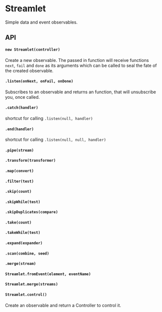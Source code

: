 # Streamlet
Simple data and event observables.

## API

#### `new Streamlet(controller)`
Create a new observable. The passed in function will receive functions `next`, `fail` and `done` as its arguments which can be called to seal the fate of the created observable.

#### `.listen(onNext, onFail, onDone)`
Subscribes to an observable and returns an function, that will unsubscribe you, once called.

#### `.catch(handler)`
shortcut for calling `.listen(null, handler)`

#### `.end(handler)`
shortcut for calling `.listen(null, null, handler)`

#### `.pipe(stream)`

#### `.transform(transformer)`

#### `.map(convert)`

#### `.filter(test)`

#### `.skip(count)`

#### `.skipWhile(test)`

#### `.skipDuplicates(compare)`

#### `.take(count)`

#### `.takeWhile(test)`

#### `.expand(expander)`

#### `.scan(combine, seed)`

#### `.merge(stream)`

#### `Streamlet.fromEvent(element, eventName)`

#### `Streamlet.merge(streams)`

#### `Streamlet.control()`
Create an observable and return a Controller to control it.


